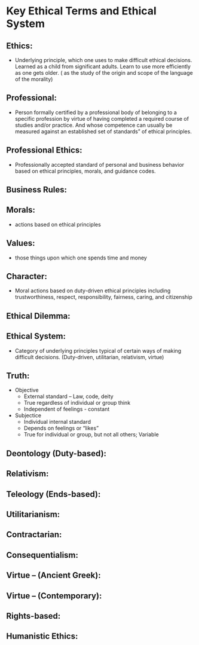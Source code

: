 # Key Ethical Terms and Ethical System
 
## Ethics:
 
 - Underlying principle, which one uses to make difficult ethical decisions. Learned as a child from significant adults. Learn to use more efficiently as one gets older. ( as the study of the origin and scope of the language of the morality)
 
 ## Professional:
 
 - Person formally certified by a professional body of belonging to a specific profession by virtue of having completed a required course of studies and/or practice. And whose competence can usually be measured against an established set of standards” of ethical principles.
 
 ## Professional Ethics:
 
 - Professionally accepted standard of personal and business behavior based on ethical principles, morals, and  guidance codes.


## Business Rules: 

## Morals:

- actions based on ethical principles

## Values:

- those things upon which one spends time and money

## Character:

- Moral actions based on duty-driven ethical principles including trustworthiness, respect, responsibility, fairness, caring, and citizenship

## Ethical Dilemma:

## Ethical System: 

- Category of underlying principles typical of certain ways of making difficult decisions. (Duty-driven, utilitarian, relativism, virtue)

## Truth:
* Objective
    - External standard – Law, code, deity
    - True regardless of individual or group think
    - Independent of feelings - constant
* Subjectice
    -  Individual internal standard 
    - Depends on feelings or “likes”
    - True for individual or group, but not all others; Variable
    


## Deontology (Duty-based):


## Relativism:



## Teleology (Ends-based):


## Utilitarianism:


## Contractarian:

## Consequentialism:

## Virtue – (Ancient Greek):

## Virtue – (Contemporary):

## Rights-based:

## Humanistic Ethics:

